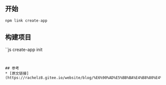 ## 开始
```js
npm link create-app
```
## 构建项目
``js
create-app init
```


## 参考
* [原文链接](https://rachelz8.gitee.io/website/blog/%E6%90%AD%E5%BB%BA%E4%B8%80%E4%B8%AA%E5%B1%9E%E4%BA%8E%E8%87%AA%E5%B7%B1%E7%9A%84%E8%84%9A%E6%89%8B%E6%9E%B6#2%E3%80%81%E6%A0%B8%E5%BF%83%E4%BE%9D%E8%B5%96)
